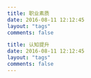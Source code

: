 ```yaml
---
title: 职业素质 
date: 2016-08-11 12:12:45
layout: "tags"
comments: false

title: 认知提升 
date: 2016-08-11 12:12:45
layout: "tags"
comments: false
---
```

